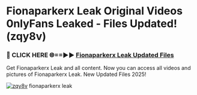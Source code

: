 # Fionaparkerx Leak Original Videos 0nlyFans Leaked - Files Updated! (zqy8v)

<h3>🔴 CLICK HERE 🌐==►► <a href="https://tinyurl.com/x26r9saj" rel="nofollow">Fionaparkerx Leak Updated Files</a></h3>

Get Fionaparkerx Leak and all content. Now you can access all videos and pictures of Fionaparkerx Leak. New Updated Files 2025!

[![zqy8v](https://i.imgur.com/LkgZPqh.gif)](https://tinyurl.com/x26r9saj)
fionaparkerx leak